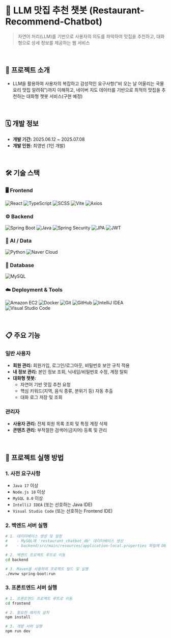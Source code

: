 # 🤖 LLM 맛집 추천 챗봇 (Restaurant-Recommend-Chatbot)

> 자연어 처리(LLM)를 기반으로 사용자의 의도를 파악하여 맛집을 추천하고, 대화형으로 상세 정보를 제공하는 웹 서비스

<br/>

## 📖 프로젝트 소개

* LLM을 활용하여 사용자의 복잡하고 감성적인 요구사항("비 오는 날 어울리는 국물 요리 맛집 알려줘")까지 이해하고, 네이버 지도 데이터를 기반으로 최적의 맛집을 추천하는 대화형 챗봇 서비스(구현 예정)

<br/>

## 🗓️ 개발 정보

* **개발 기간:** 2025.06.12 ~ 2025.07.08
* **개발 인원:** 최영빈 (1인 개발)

<br/>

## 🛠️ 기술 스택

### 🖥️ Frontend
![React](https://img.shields.io/badge/React-61DAFB?style=for-the-badge&logo=react&logoColor=black)
![TypeScript](https://img.shields.io/badge/TypeScript-3178C6?style=for-the-badge&logo=typescript&logoColor=white)
![SCSS](https://img.shields.io/badge/SCSS-CC6699?style=for-the-badge&logo=sass&logoColor=white)
![Vite](https://img.shields.io/badge/Vite-646CFF?style=for-the-badge&logo=vite&logoColor=white)
![Axios](https://img.shields.io/badge/Axios-5A29E4?style=for-the-badge&logo=axios&logoColor=white)

### ⚙️ Backend
![Spring Boot](https://img.shields.io/badge/Spring_Boot-6DB33F?style=for-the-badge&logo=spring-boot&logoColor=white)
![Java](https://img.shields.io/badge/Java-007396?style=for-the-badge&logo=openjdk&logoColor=white)
![Spring Security](https://img.shields.io/badge/Spring_Security-6DB33F?style=for-the-badge&logo=spring&logoColor=white)
![JPA](https://img.shields.io/badge/JPA-6DB33F?style=for-the-badge&logo=hibernate&logoColor=white)
![JWT](https://img.shields.io/badge/JWT-000000?style=for-the-badge&logo=jsonwebtokens&logoColor=white)

### 🧠 AI / Data
![Python](https://img.shields.io/badge/Python-3776AB?style=for-the-badge&logo=python&logoColor=white)
![Naver Cloud](https://img.shields.io/badge/Naver_Cloud_Platform-03C75A?style=for-the-badge&logo=naver&logoColor=white)

### 💾 Database
![MySQL](https://img.shields.io/badge/MySQL-4479A1?style=for-the-badge&logo=mysql&logoColor=white)

### ☁️ Deployment & Tools
![Amazon EC2](https://img.shields.io/badge/Amazon_EC2-FF9900?style=for-the-badge&logo=amazon-ec2&logoColor=white)
![Docker](https://img.shields.io/badge/Docker-2496ED?style=for-the-badge&logo=docker&logoColor=white)
![Git](https://img.shields.io/badge/Git-F05032?style=for-the-badge&logo=git&logoColor=white)
![GitHub](https://img.shields.io/badge/GitHub-181717?style=for-the-badge&logo=github&logoColor=white)
![IntelliJ IDEA](https://img.shields.io/badge/IntelliJ_IDEA-000000?style=for-the-badge&logo=intellij-idea&logoColor=white)
![Visual Studio Code](https://img.shields.io/badge/Visual_Studio_Code-007ACC?style=for-the-badge&logo=visual-studio-code&logoColor=white)

<br/>

## 📋 주요 기능

### 일반 사용자
-   **회원 관리:** 회원가입, 로그인/로그아웃, 비밀번호 보안 규칙 적용
-   **내 정보 관리:** 본인 정보 조회, 닉네임/비밀번호 수정, 계정 탈퇴
-   **대화형 챗봇:**
    -   자연어 기반 맛집 추천 요청
    -   핵심 키워드(지역, 음식 종류, 분위기 등) 자동 추출
    -   대화 로그 저장 및 조회

### 관리자
-   **사용자 관리:** 전체 회원 목록 조회 및 특정 계정 삭제
-   **콘텐츠 관리:** 부적절한 검색어(금지어) 등록 및 관리

<br/>

## 🚀 프로젝트 실행 방법

### 1. 사전 요구사항
- `Java 17` 이상
- `Node.js 18` 이상
- `MySQL 8.0` 이상
- `IntelliJ IDEA` (또는 선호하는 Java IDE)
- `Visual Studio Code` (또는 선호하는 Frontend IDE)

### 2. 백엔드 서버 실행
```bash
# 1. 데이터베이스 생성 및 설정
#    - MySQL에 'restaurant_chatbot_db' 데이터베이스 생성
#    - backend/src/main/resources/application-local.properties 파일에 DB 계정 정보 입력

# 2. 백엔드 프로젝트 루트로 이동
cd backend

# 3. Maven을 사용하여 프로젝트 빌드 및 실행
./mvnw spring-boot:run
```

### 3. 프론트엔드 서버 실행
```bash
# 1. 프론트엔드 프로젝트 루트로 이동
cd frontend

# 2. 필요한 패키지 설치
npm install

# 3. 개발 서버 실행
npm run dev
```
